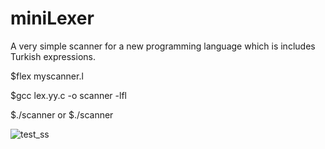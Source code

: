 # miniLexer
A very simple scanner for a new programming language which is includes Turkish expressions.

$flex myscanner.l

$gcc lex.yy.c -o scanner -lfl

$./scanner <input-file> 
  or $./scanner

![test_ss](https://github.com/sumeyyekaragul/miniLexer/assets/90051994/b0ce67ea-8ae2-4660-bbc9-152020781c07)
